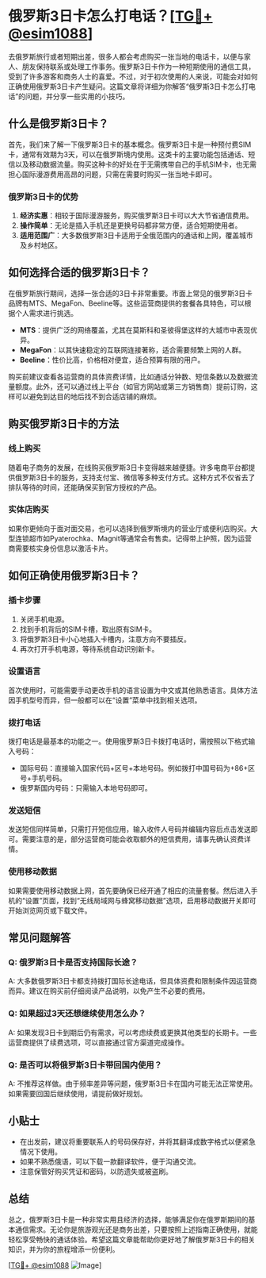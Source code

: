 # 俄罗斯3日卡怎么打电话？[[TG💪+ @esim1088](https://t.me/s/esim1088)]

去俄罗斯旅行或者短期出差，很多人都会考虑购买一张当地的电话卡，以便与家人、朋友保持联系或处理工作事务。俄罗斯3日卡作为一种短期使用的通信工具，受到了许多游客和商务人士的喜爱。不过，对于初次使用的人来说，可能会对如何正确使用俄罗斯3日卡产生疑问。这篇文章将详细为你解答“俄罗斯3日卡怎么打电话”的问题，并分享一些实用的小技巧。

## 什么是俄罗斯3日卡？

首先，我们来了解一下俄罗斯3日卡的基本概念。俄罗斯3日卡是一种预付费SIM卡，通常有效期为3天，可以在俄罗斯境内使用。这类卡的主要功能包括通话、短信以及移动数据流量。购买这种卡的好处在于无需携带自己的手机SIM卡，也无需担心国际漫游费用高昂的问题，只需在需要时购买一张当地卡即可。

### 俄罗斯3日卡的优势

1. **经济实惠**：相较于国际漫游服务，购买俄罗斯3日卡可以大大节省通信费用。
2. **操作简单**：无论是插入手机还是更换号码都非常方便，适合短期使用者。
3. **适用范围广**：大多数俄罗斯3日卡适用于全俄范围内的通话和上网，覆盖城市及乡村地区。

## 如何选择合适的俄罗斯3日卡？

在俄罗斯旅行期间，选择一张合适的3日卡非常重要。市面上常见的俄罗斯3日卡品牌有MTS、MegaFon、Beeline等。这些运营商提供的套餐各具特色，可以根据个人需求进行挑选。

- **MTS**：提供广泛的网络覆盖，尤其在莫斯科和圣彼得堡这样的大城市中表现优异。
- **MegaFon**：以其快速稳定的互联网连接著称，适合需要频繁上网的人群。
- **Beeline**：性价比高，价格相对便宜，适合预算有限的用户。

购买前建议查看各运营商的具体资费详情，比如通话分钟数、短信条数以及数据流量额度。此外，还可以通过线上平台（如官方网站或第三方销售商）提前订购，这样可以避免到达目的地后找不到合适店铺的麻烦。

## 购买俄罗斯3日卡的方法

### 线上购买

随着电子商务的发展，在线购买俄罗斯3日卡变得越来越便捷。许多电商平台都提供俄罗斯3日卡的服务，支持支付宝、微信等多种支付方式。这种方式不仅省去了排队等待的时间，还能确保买到官方授权的产品。

### 实体店购买

如果你更倾向于面对面交易，也可以选择到俄罗斯境内的营业厅或便利店购买。大型连锁超市如Pyaterochka、Magnit等通常会有售卖。记得带上护照，因为运营商需要核实身份信息以激活卡片。

## 如何正确使用俄罗斯3日卡？

### 插卡步骤

1. 关闭手机电源。
2. 找到手机背后的SIM卡槽，取出原有SIM卡。
3. 将俄罗斯3日卡小心地插入卡槽内，注意方向不要插反。
4. 再次打开手机电源，等待系统自动识别新卡。

### 设置语言

首次使用时，可能需要手动更改手机的语言设置为中文或其他熟悉语言。具体方法因手机型号而异，但一般都可以在“设置”菜单中找到相关选项。

### 拨打电话

拨打电话是最基本的功能之一。使用俄罗斯3日卡拨打电话时，需按照以下格式输入号码：

- 国际号码：直接输入国家代码+区号+本地号码。例如拨打中国号码为+86+区号+手机号码。
- 俄罗斯国内号码：只需输入本地号码即可。

### 发送短信

发送短信同样简单，只需打开短信应用，输入收件人号码并编辑内容后点击发送即可。需要注意的是，部分运营商可能会收取额外的短信费用，请事先确认资费详情。

### 使用移动数据

如果需要使用移动数据上网，首先要确保已经开通了相应的流量套餐。然后进入手机的“设置”页面，找到“无线局域网与蜂窝移动数据”选项，启用移动数据开关即可开始浏览网页或下载文件。

## 常见问题解答

### Q: 俄罗斯3日卡是否支持国际长途？

A: 大多数俄罗斯3日卡都支持拨打国际长途电话，但具体资费和限制条件因运营商而异。建议在购买前仔细阅读产品说明，以免产生不必要的费用。

### Q: 如果超过3天还想继续使用怎么办？

A: 如果发现3日卡到期后仍有需求，可以考虑续费或更换其他类型的长期卡。一些运营商提供了续费选项，可以直接通过官方渠道完成操作。

### Q: 是否可以将俄罗斯3日卡带回国内使用？

A: 不推荐这样做。由于频率差异等问题，俄罗斯3日卡在国内可能无法正常使用。如果需要回国后继续使用，请提前做好规划。

## 小贴士

- 在出发前，建议将重要联系人的号码保存好，并将其翻译成数字格式以便紧急情况下使用。
- 如果不熟悉俄语，可以下载一款翻译软件，便于沟通交流。
- 注意保管好购买凭证和密码，以防遗失或被盗刷。

## 总结

总之，俄罗斯3日卡是一种非常实用且经济的选择，能够满足你在俄罗斯期间的基本通信需求。无论你是旅游观光还是商务出差，只要按照上述指南正确使用，就能轻松享受畅快的通话体验。希望这篇文章能帮助你更好地了解俄罗斯3日卡的相关知识，并为你的旅程增添一份便利。

[[TG💪+ @esim1088](https://t.me/s/esim1088) ![Image](https://i.postimg.cc/4NQfJmqS/Snipaste-2025-05-13-00-14-12.png)]